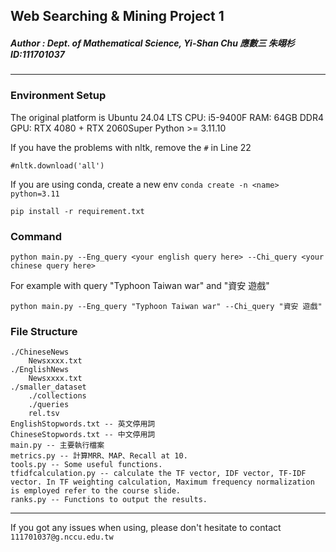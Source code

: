 ## Web Searching & Mining Project 1
##### Author : Dept. of Mathematical Science, Yi-Shan Chu 應數三 朱翊杉 ID:111701037
---

### Environment Setup

The original platform is Ubuntu 24.04 LTS
 CPU: i5-9400F
 RAM: 64GB DDR4
 GPU: RTX 4080 + RTX 2060Super
Python >= 3.11.10

If you have the problems with nltk, remove the `#` in Line 22
```
#nltk.download('all')
```
If you are using conda, create a new env
```conda create -n <name> python=3.11```

``` pip install -r requirement.txt ```


### Command
```
python main.py --Eng_query <your english query here> --Chi_query <your chinese query here>
```
For example with query "Typhoon Taiwan war" and "資安 遊戲"
```
python main.py --Eng_query "Typhoon Taiwan war" --Chi_query "資安 遊戲"
```

### File Structure

```
./ChineseNews
    Newsxxxx.txt
./EnglishNews
    Newsxxxx.txt
./smaller_dataset
    ./collections
    ./queries
    rel.tsv
EnglishStopwords.txt -- 英文停用詞
ChineseStopwords.txt -- 中文停用詞
main.py -- 主要執行檔案
metrics.py -- 計算MRR、MAP、Recall at 10.
tools.py -- Some useful functions.
tfidfcalculation.py -- calculate the TF vector, IDF vector, TF-IDF vector. In TF weighting calculation, Maximum frequency normalization is employed refer to the course slide.
ranks.py -- Functions to output the results.
```

---
If you got any issues when using, please don't hesitate to contact ```111701037@g.nccu.edu.tw```